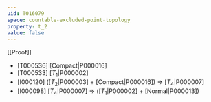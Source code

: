 ```yaml
---
uid: T016079
space: countable-excluded-point-topology
property: t_2
value: false
---
```

[[Proof]]

* [T000536] [Compact|P000016]
* [T000533] [$T_1$|P000002]
* [I000120] ([$T_2$|P000003] + [Compact|P000016]) => [$T_4$|P000007]
* [I000098] [$T_4$|P000007] => ([$T_1$|P000002] + [Normal|P000013])

